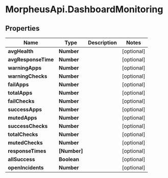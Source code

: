 # MorpheusApi.DashboardMonitoring

## Properties

Name | Type | Description | Notes
------------ | ------------- | ------------- | -------------
**avgHealth** | **Number** |  | [optional] 
**avgResponseTime** | **Number** |  | [optional] 
**warningApps** | **Number** |  | [optional] 
**warningChecks** | **Number** |  | [optional] 
**failApps** | **Number** |  | [optional] 
**totalApps** | **Number** |  | [optional] 
**failChecks** | **Number** |  | [optional] 
**successApps** | **Number** |  | [optional] 
**mutedApps** | **Number** |  | [optional] 
**successChecks** | **Number** |  | [optional] 
**totalChecks** | **Number** |  | [optional] 
**mutedChecks** | **Number** |  | [optional] 
**responseTimes** | **[Number]** |  | [optional] 
**allSuccess** | **Boolean** |  | [optional] 
**openIncidents** | **Number** |  | [optional] 


